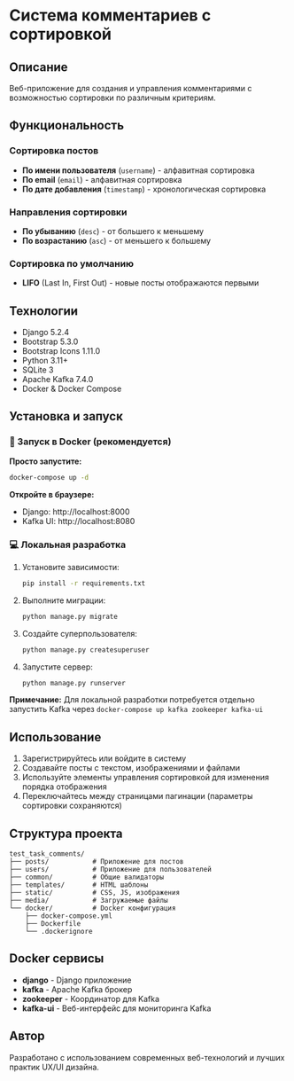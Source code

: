 # Система комментариев с сортировкой

## Описание
Веб-приложение для создания и управления комментариями с возможностью сортировки по различным критериям.

## Функциональность

### Сортировка постов
- **По имени пользователя** (`username`) - алфавитная сортировка
- **По email** (`email`) - алфавитная сортировка  
- **По дате добавления** (`timestamp`) - хронологическая сортировка

### Направления сортировки
- **По убыванию** (`desc`) - от большего к меньшему
- **По возрастанию** (`asc`) - от меньшего к большему

### Сортировка по умолчанию
- **LIFO** (Last In, First Out) - новые посты отображаются первыми

## Технологии
- Django 5.2.4
- Bootstrap 5.3.0
- Bootstrap Icons 1.11.0
- Python 3.11+
- SQLite 3
- Apache Kafka 7.4.0
- Docker & Docker Compose

## Установка и запуск

### 🐳 Запуск в Docker (рекомендуется)

**Просто запустите:**
```bash
docker-compose up -d
```

**Откройте в браузере:**
- Django: http://localhost:8000
- Kafka UI: http://localhost:8080

### 💻 Локальная разработка

1. Установите зависимости:
   ```bash
   pip install -r requirements.txt
   ```

2. Выполните миграции:
   ```bash
   python manage.py migrate
   ```

3. Создайте суперпользователя:
   ```bash
   python manage.py createsuperuser
   ```

4. Запустите сервер:
   ```bash
   python manage.py runserver
   ```

**Примечание:** Для локальной разработки потребуется отдельно запустить Kafka через `docker-compose up kafka zookeeper kafka-ui`

## Использование

1. Зарегистрируйтесь или войдите в систему
2. Создавайте посты с текстом, изображениями и файлами
3. Используйте элементы управления сортировкой для изменения порядка отображения
4. Переключайтесь между страницами пагинации (параметры сортировки сохраняются)

## Структура проекта
```
test_task_comments/
├── posts/           # Приложение для постов
├── users/           # Приложение для пользователей
├── common/          # Общие валидаторы
├── templates/       # HTML шаблоны
├── static/          # CSS, JS, изображения
├── media/           # Загружаемые файлы
└── docker/          # Docker конфигурация
    ├── docker-compose.yml
    ├── Dockerfile
    └── .dockerignore
```

## Docker сервисы
- **django** - Django приложение
- **kafka** - Apache Kafka брокер
- **zookeeper** - Координатор для Kafka
- **kafka-ui** - Веб-интерфейс для мониторинга Kafka

## Автор
Разработано с использованием современных веб-технологий и лучших практик UX/UI дизайна.
